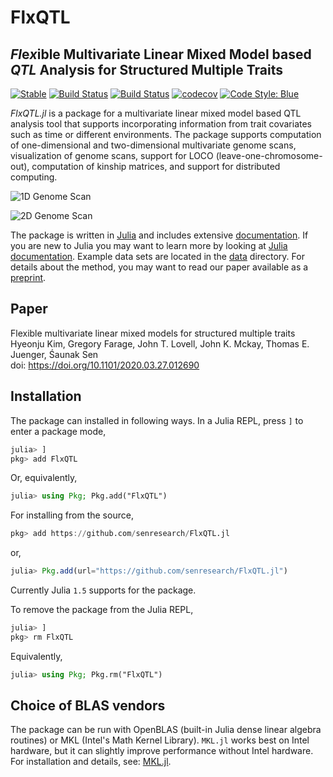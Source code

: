 # FlxQTL

## *Fl*e*x*ible Multivariate Linear Mixed Model based *QTL* Analysis for Structured Multiple Traits 

[![Stable](https://img.shields.io/badge/docs-stable-blue.svg)](https://hkim89.github.io/FlxQTL.jl/stable)
[![Build Status](https://travis-ci.com/hkim89/FlxQTL.jl.svg?branch=master)](https://travis-ci.com/github/hkim89/FlxQTL.jl)
[![Build Status](https://ci.appveyor.com/api/projects/status/github/senresearch/FlxQTL.jl?svg=true)](https://ci.appveyor.com/project/sens/flxqtl-jl)
[![codecov](https://codecov.io/gh/hkim89/FlxQTL.jl/branch/master/graph/badge.svg?token=wNYkIkfRx1)](https://codecov.io/gh/hkim89/FlxQTL.jl)
[![Code Style: Blue](https://img.shields.io/badge/code%20style-blue-4495d1.svg)](https://github.com/invenia/BlueStyle)

*FlxQTL.jl* is a package for a multivariate linear mixed model based
QTL analysis tool that supports incorporating information from trait
covariates such as time or different environments.  The package
supports computation of one-dimensional and two-dimensional
multivariate genome scans, visualization of genome scans, support for
LOCO (leave-one-chromosome-out), computation of kinship matrices, and
support for distributed computing.

![1D Genome Scan](image/ex1.png)

![2D Genome Scan](image/ex2.jpg)

The package is written in [Julia](https://www.julialang.org) and
includes extensive
[documentation](https://senresearch.github.io/FlxQTL.jl/stable).  If you
are new to Julia you may want to learn more by looking at [Julia
documentation](https://julialang.org).  Example data sets are located
in the [data](https://github.com/senresearch/FlxQTL.jl/tree/master/data)
directory.  For details about the method, you may want to read our
paper available as a
[preprint](https://doi.org/10.1101/2020.03.27.012690).




## Paper

Flexible multivariate linear mixed models for structured multiple
traits  
Hyeonju Kim, Gregory Farage, John T. Lovell, John K. Mckay, Thomas
E. Juenger, Śaunak Sen  
doi: https://doi.org/10.1101/2020.03.27.012690 

## Installation

The package can installed in following ways.
In a Julia REPL, press `]` to enter a package mode,

```julia
julia> ]
pkg> add FlxQTL
```

Or, equivalently, 

```julia
julia> using Pkg; Pkg.add("FlxQTL")
```

For installing from the source,
```julia
pkg> add https://github.com/senresearch/FlxQTL.jl
```
or,

```julia
julia> Pkg.add(url="https://github.com/senresearch/FlxQTL.jl")
```

Currently Julia `1.5` supports for the package.


To remove the package from the Julia REPL,

```julia
julia> ] 
pkg> rm FlxQTL
```
Equivalently,

```julia
julia> using Pkg; Pkg.rm("FlxQTL")
```

## Choice of BLAS vendors

The package can be run with OpenBLAS (built-in Julia dense linear
algebra routines) or MKL (Intel's Math Kernel Library).  `MKL.jl`
works best on Intel hardware, but it can slightly improve performance 
without Intel hardware.  For installation and details, 
see: [MKL.jl](https://github.com/JuliaComputing/MKL.jl).

